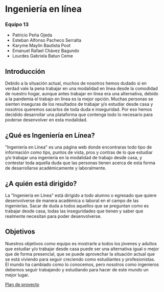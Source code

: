 # Ingeniería en línea

### Equipo 13
- Patricio Peña Ojeda
- Esteban Alfonso Pacheco Serralta
- Karyme Maylin Bautista Poot
- Emanuel Rafael Chávez Bagundo
- Lourdes Gabriela Batun Ceme

## Introducción

Debido a la situación actual, muchos de nosotros hemos dudado si en verdad vale la pena trabajar en una modalidad en línea desde la
comodidad de nuestro hogar, aunque antes trabajar en línea era una alternativa, debido a la pandemia el trabajo en línea es la mejor
opción. Muchas personas se sienten inseguras de los resultados de trabajar y/o estudiar desde casa y nosotros queremos sacarlos de 
toda duda e inseguridad. 
Por eso hemos decidido desarrollar una plataforma que contenga todo lo necesario para poderse desenvolver en esta modalidad.

## ¿Qué es Ingeniería en Línea?
"Ingeniería en Línea" es una página web donde encontraras todo tipo de información como tips, puntos de vista, pros y contras de lo que
estudiar y/o trabajar una ingeniería en la modalidad de trabajo desde casa, y contestar toda aquella duda que las personas tienen 
acerca de esta forma de desarrollarse académicamente y laboralmente.

## ¿A quién está dirigido?
La "Ingeniería en Línea" está dirigido a todo alumno o egresado que quiere desenvolverse de manera académica o laboral en el campo 
de las ingenierías. Sacar de duda a todos aquellos que se preguntan como es trabajar desde casa, todas las inseguridades que tienen y saber que realmente necesitan para poder desenvolverse.

## Objetivos
Nuestros objetivos como equipo es mostrarle a todos los jóvenes y adultos que estudiar y/o trabajar desde casa puede ser una alternativa igual o mejor que de forma presencial, que se puede aprovechar la situación actual que se está viviendo para seguir creciendo como estudiantes y profesionistas. El mundo ha cambiado como lo conocemos, pero nosotros como ingenieros debemos seguir trabajando y estudiando para hacer de este mundo un mejor lugar.

[Plan de proyecto](https://docs.github.com/es/free-pro-team@latest/github)
